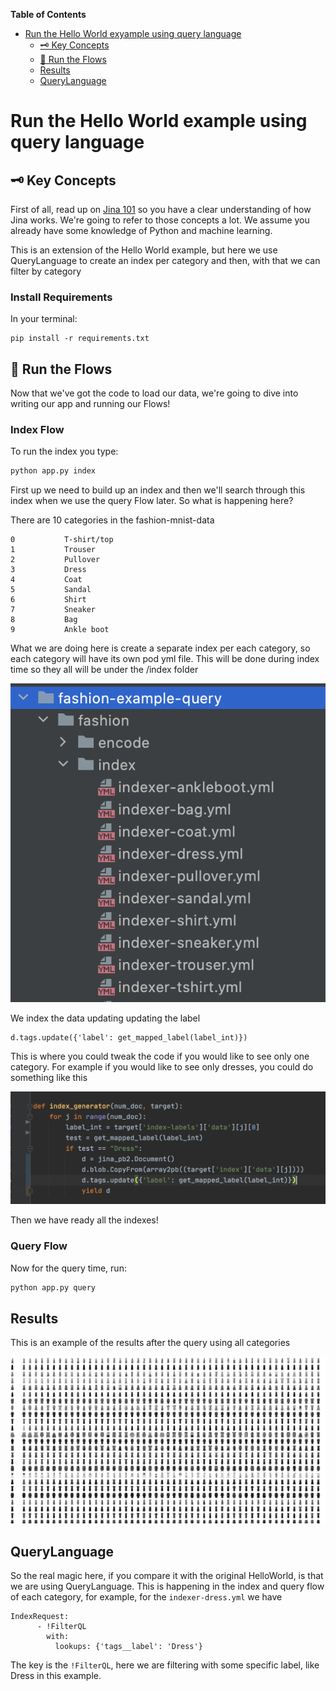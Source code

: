 <!-- START doctoc generated TOC please keep comment here to allow auto update -->
<!-- DON'T EDIT THIS SECTION, INSTEAD RE-RUN doctoc TO UPDATE -->
**Table of Contents**

- [Run the Hello World exyample using query language](#run-the-hello-world-exyample-using-query-language)
  - [🗝️ Key Concepts](#-key-concepts)
  - [🏃 Run the Flows](#-run-the-flows)
  - [Results](#results)
  - [QueryLanguage](#querylanguage)

<!-- END doctoc generated TOC please keep comment here to allow auto update -->

# Run the Hello World example using query language

## 🗝️ Key Concepts

First of all, read up on [Jina 101](https://github.com/jina-ai/jina/tree/master/docs/chapters/101) so you have a clear understanding of how Jina works. We're going to refer to those concepts a lot. We assume you already have some knowledge of Python and machine learning.

This is an extension of the Hello World example, but here we use QueryLanguage to create an index per category and then, with that we can filter by category



### Install Requirements

In your terminal:

```
pip install -r requirements.txt
```


## 🏃 Run the Flows

Now that we've got the code to load our data, we're going to dive into writing our app and running our Flows!

### Index Flow

To run the index you type:

```bash
python app.py index
```
First up we need to build up an index and then we'll search through this index when we use the query Flow later.
So what is happening here?

There are 10 categories in the fashion-mnist-data

    0	        T-shirt/top
    1	        Trouser
    2	        Pullover
    3	        Dress
    4	        Coat
    5	        Sandal
    6	        Shirt
    7	        Sneaker
    8	        Bag
    9	        Ankle boot
    
What we are doing here is create a separate index per each category, so each category will have its own pod yml file. 
This will be done during index time so they all will be under the /index folder

![alt text](index_categories.png "Results")

We index the data updating updating the label

```
d.tags.update({'label': get_mapped_label(label_int)})
```
This is where you could tweak the code if you would like to see only one category.
For example if you would like to see only dresses, you could do something like this

![alt text](filter.png "Results")

Then we have ready all the indexes!


### Query Flow

Now for the query time, run:

```bash
python app.py query
```

## Results

This is an example of the results after the query using all categories

![alt text](results.png "Results")


## QueryLanguage

So the real magic here, if you compare it with the original HelloWorld, is that we are using QueryLanguage.
This is happening in the index and query flow of each category, for example, for the ```indexer-dress.yml``` we have

```
IndexRequest:
      - !FilterQL
        with:
          lookups: {'tags__label': 'Dress'}
```

The key is the ```!FilterQL```, here we are filtering with some specific label, like Dress in this example.

